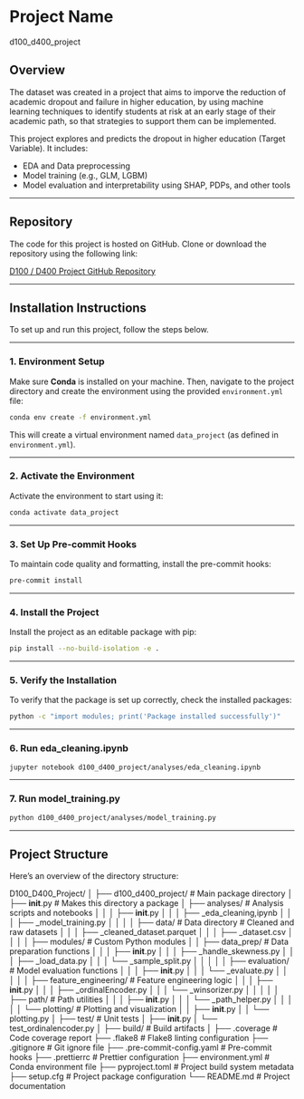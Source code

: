 # Project Name

d100_d400_project

## Overview

The dataset was created in a project that aims to imporve the reduction of academic dropout and failure in higher education, by using machine learning techniques to identify students at risk at an early stage of their academic path, so that strategies to support them can be implemented.

This project explores and predicts the dropout in higher education (Target Variable). It includes:

- EDA and Data preprocessing
- Model training (e.g., GLM, LGBM)
- Model evaluation and interpretability using SHAP, PDPs, and other tools

---

## Repository

The code for this project is hosted on GitHub. Clone or download the repository using the following link:

[D100 / D400 Project GitHub Repository](https://github.com/hj399/D100_project.git)

---

## Installation Instructions

To set up and run this project, follow the steps below.

---

### 1. **Environment Setup**

Make sure **Conda** is installed on your machine. Then, navigate to the project directory and create the environment using the provided `environment.yml` file:

```bash
conda env create -f environment.yml
```

This will create a virtual environment named `data_project` (as defined in `environment.yml`).

---

### 2. **Activate the Environment**

Activate the environment to start using it:

```bash
conda activate data_project
```

---

### 3. **Set Up Pre-commit Hooks**

To maintain code quality and formatting, install the pre-commit hooks:

```bash
pre-commit install
```

---

### 4. **Install the Project**

Install the project as an editable package with pip:

```bash
pip install --no-build-isolation -e .
```

---

### 5. **Verify the Installation**

To verify that the package is set up correctly, check the installed packages:

```bash
python -c "import modules; print('Package installed successfully')"
```

---

### 6. **Run eda_cleaning.ipynb**

```bash
jupyter notebook d100_d400_project/analyses/eda_cleaning.ipynb
```

---

### 7. **Run model_training.py**

```bash
python d100_d400_project/analyses/model_training.py
```

---

## Project Structure

Here’s an overview of the directory structure:

D100_D400_Project/
│
├── d100_d400_project/ # Main package directory
│ ├── **init**.py # Makes this directory a package
│ ├── analyses/ # Analysis scripts and notebooks
│ │ │ ├── **init**.py
│ │ │ ├── \_eda_cleaning,ipynb
│ │ │ ├── \_model_training.py
│ │ │
│ ├── data/ # Data directory # Cleaned and raw datasets
│ │ │ ├── \_cleaned_dataset.parquet
│ │ │ ├── \_dataset.csv
│ │ │
│ ├── modules/ # Custom Python modules
│ │ ├── data_prep/ # Data preparation functions
│ │ │ ├── **init**.py
│ │ │ ├── \_handle_skewness.py
│ │ │ ├── \_load_data.py
│ │ │ └── \_sample_split.py
│ │ │
│ │ ├── evaluation/ # Model evaluation functions
│ │ │ ├── **init**.py
│ │ │ └── \_evaluate.py
│ │ │
│ │ ├── feature_engineering/ # Feature engineering logic
│ │ │ ├── **init**.py
│ │ │ ├── \_ordinalEncoder.py
│ │ │ └── \_winsorizer.py
│ │ │
│ │ ├── path/ # Path utilities
│ │ │ ├── **init**.py
│ │ │ └── \_path_helper.py
│ │ │
│ │ └── plotting/ # Plotting and visualization
│ │ ├── **init**.py
│ │ └── plotting.py
│
├── test/ # Unit tests
│ ├── **init**.py
│ └── test_ordinalencoder.py
│
├── build/ # Build artifacts
│
├── .coverage # Code coverage report
├── .flake8 # Flake8 linting configuration
├── .gitignore # Git ignore file
├── .pre-commit-config.yaml # Pre-commit hooks
├── .prettierrc # Prettier configuration
├── environment.yml # Conda environment file
├── pyproject.toml # Project build system metadata
├── setup.cfg # Project package configuration
└── README.md # Project documentation
